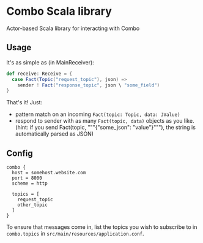 # Combo Scala library

Actor-based Scala library for interacting with Combo

## Usage

It's as simple as (in MainReceiver):

```scala
def receive: Receive = {
  case Fact(Topic("request_topic"), json) =>
    sender ! Fact("response_topic", json \ "some_field")
}
```

That's it! Just:
- pattern match on an incoming `Fact(topic: Topic, data: JValue)`
- respond to sender with as many `Fact(topic, data)` objects as you like.
  (hint: if you send Fact(topic, """{"some_json": "value"}"""), the string is automatically parsed as JSON)

## Config

```
combo {
  host = somehost.website.com
  port = 8000
  scheme = http

  topics = [
    request_topic
    other_topic
  ]
}
```

To ensure that messages come in, list the topics you wish to subscribe to in `combo.topics` in `src/main/resources/application.conf`.
